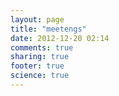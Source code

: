 ```yaml
---
layout: page
title: "meetengs"
date: 2012-12-20 02:14
comments: true
sharing: true
footer: true
science: true
---
```

